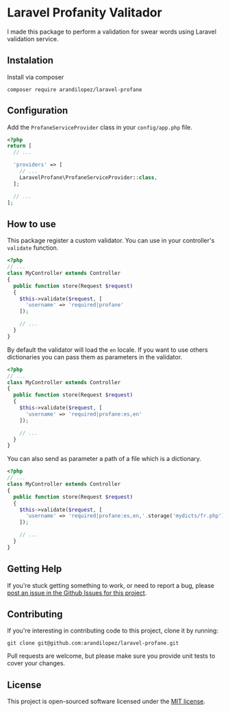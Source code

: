 # Laravel Profanity Valitador

I made this package to perform a validation for swear words using Laravel validation service.

## Instalation

Install via composer
```shell
composer require arandilopez/laravel-profane
```

## Configuration
Add the `ProfaneServiceProvider` class in your `config/app.php` file.

```php
<?php
return [
  // ...

  'providers' => [
    // ...
    LaravelProfane\ProfaneServiceProvider::class,
  ];

  // ...
];
```

## How to use

This package register a custom validator. You can use in your controller's `validate` function.

```php
<?php
// ...
class MyController extends Controller
{
  public function store(Request $request)
  {
    $this->validate($request, [
      'username' => 'required|profane'
    ]);

    // ...
  }
}
```

By default the validator will load the `en` locale. If you want to use others dictionaries you can pass them as parameters in the validator.

```php
<?php
// ...
class MyController extends Controller
{
  public function store(Request $request)
  {
    $this->validate($request, [
      'username' => 'required|profane:es,en'
    ]);

    // ...
  }
}
```

You can also send as parameter a path of a file which is a dictionary.

```php
<?php
// ...
class MyController extends Controller
{
  public function store(Request $request)
  {
    $this->validate($request, [
      'username' => 'required|profane:es,en,'.storage('mydicts/fr.php')
    ]);

    // ...
  }
}
```

## Getting Help
If you're stuck getting something to work, or need to report a bug, please [post an issue in the Github Issues for this project](https://github.com/arandilopez/laravel-profane/issues).

## Contributing
If you're interesting in contributing code to this project, clone it by running:

```shell
git clone git@github.com:arandilopez/laravel-profane.git
```

Pull requests are welcome, but please make sure you provide unit tests to cover your changes.

## License
This project is open-sourced software licensed under the [MIT license](http://opensource.org/licenses/MIT).
